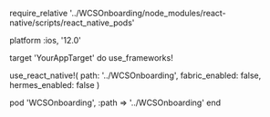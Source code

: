 require_relative '../WCSOnboarding/node_modules/react-native/scripts/react_native_pods'

platform :ios, '12.0'

target 'YourAppTarget' do
  use_frameworks!

  use_react_native!(
    path: '../WCSOnboarding',
    fabric_enabled: false,
    hermes_enabled: false
  )

  pod 'WCSOnboarding', :path => '../WCSOnboarding'
end
